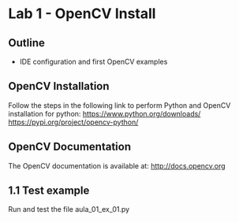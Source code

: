# Lab 1 - OpenCV Install

## Outline
* IDE configuration and first OpenCV examples

## OpenCV Installation

Follow the steps in the following link to perform Python and OpenCV installation for python:
https://www.python.org/downloads/
https://pypi.org/project/opencv-python/

## OpenCV Documentation
The OpenCV documentation is available at:
http://docs.opencv.org

## 1.1	Test example
Run and test the file aula_01_ex_01.py 

